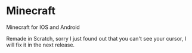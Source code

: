 # Minecraft
Minecraft for IOS and Android

Remade in Scratch, sorry I just found out that you can't see your cursor, I will fix it in the next release.
